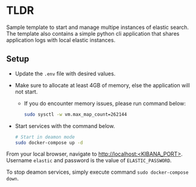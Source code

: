 # TLDR

Sample template to start and manage multipe instances of elastic search. The template also contains a simple python cli application that shares application logs with local elastic instances.

## Setup

- Update the `.env` file with desired values.

- Make sure to allocate at least 4GB of memory, else the application will not start.
  - If you do encounter memory issues, please run command below:

    ```bash
    sudo sysctl -w vm.max_map_count=262144
    ```

- Start services with the command below.

    ```bash
    # Start in deamon mode
    sudo docker-compose up -d
    ```

From your local browser, navigate to [http://localhost:<KIBANA_PORT>](http://localhost:5601). Username `elastic` and password is the value of `ELASTIC_PASSWORD`.

To stop deamon services, simply execute command `sudo docker-compose down`.
